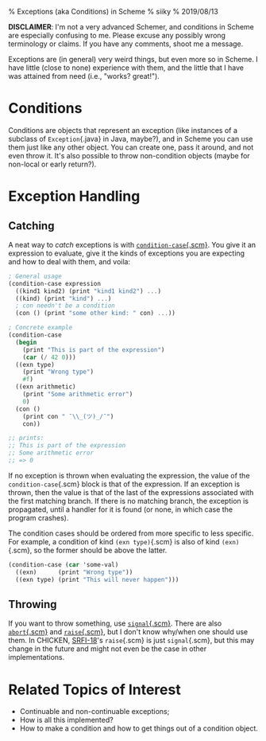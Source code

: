 % Exceptions (aka Conditions) in Scheme
% siiky
% 2019/08/13

**DISCLAIMER**: I'm not a very advanced Schemer, and conditions in Scheme are
especially confusing to me. Please excuse any possibly wrong terminology or
claims. If you have any comments, shoot me a message.

Exceptions are (in general) very weird things, but even more so in Scheme. I
have little (close to none) experience with them, and the little that I have
was attained from need (i.e., "works? great!").

# Conditions

Conditions are objects that represent an exception (like instances of a
subclass of `Exception`{.java} in Java, maybe?), and in Scheme you can use them
just like any other object. You can create one, pass it around, and not even
throw it. It's also possible to throw non-condition objects (maybe for
non-local or early return?).

# Exception Handling

## Catching

A neat way to _catch_ exceptions is with [`condition-case`{.scm}][0]. You give
it an expression to evaluate, give it the kinds of exceptions you are expecting
and how to deal with them, and voila:

```scm
; General usage
(condition-case expression
  ((kind1 kind2) (print "kind1 kind2") ...)
  ((kind) (print "kind") ...)
  ; con needn't be a condition
  (con () (print "some other kind: " con) ...))

; Concrete example
(condition-case
  (begin
    (print "This is part of the expression")
    (car (/ 42 0)))
  ((exn type)
    (print "Wrong type")
    #f)
  ((exn arithmetic)
    (print "Some arithmetic error")
    0)
  (con ()
    (print con " ¯\\_(ツ)_/¯")
    con))

;; prints:
;; This is part of the expression
;; Some arithmetic error
;; => 0
```

If no exception is thrown when evaluating the expression, the value of the
`condition-case`{.scm} block is that of the expression. If an exception is
thrown, then the value is that of the last of the expressions associated with
the first matching branch. If there is no matching branch, the exception is
propagated, until a handler for it is found (or none, in which case the program
crashes).

The condition cases should be ordered from more specific to less specific. For
example, a condition of kind `(exn type)`{.scm} is also of kind `(exn)`{.scm},
so the former should be above the latter.

```scm
(condition-case (car 'some-val)
  ((exn)      (print "Wrong type"))
  ((exn type) (print "This will never happen")))
```

## Throwing

If you want to throw something, use [`signal`{.scm}][1]. There are also
[`abort`{.scm}][2] and [`raise`{.scm}][3], but I don't know why/when one should
use them. In CHICKEN, [SRFI-18]'s `raise`{.scm} is just `signal`{.scm}, but
this may change in the future and might not even be the case in other
implementations.

# Related Topics of Interest

 * Continuable and non-continuable exceptions;
 * How is all this implemented?
 * How to make a condition and how to get things out of a condition object.

[0]: https://api.call-cc.org/5/doc/chicken/condition/condition-case
[1]: https://api.call-cc.org/5/doc/chicken/condition/signal
[2]: https://api.call-cc.org/5/doc/chicken/condition/abort
[3]: https://api.call-cc.org/5/doc/srfi-18/raise
[SRFI-18]: https://srfi.schemers.org/srfi-18/srfi-18.html
